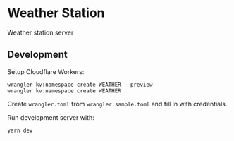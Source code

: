 # Weather Station

Weather station server

## Development

Setup Cloudflare Workers:

```
wrangler kv:namespace create WEATHER --preview
wrangler kv:namespace create WEATHER
```

Create `wrangler.toml` from `wrangler.sample.toml` and fill in with credentials.

Run development server with:

```
yarn dev
```